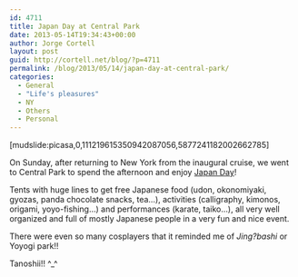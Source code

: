 ```yaml
---
id: 4711
title: Japan Day at Central Park
date: 2013-05-14T19:34:43+00:00
author: Jorge Cortell
layout: post
guid: http://cortell.net/blog/?p=4711
permalink: /blog/2013/05/14/japan-day-at-central-park/
categories:
  - General
  - "Life's pleasures"
  - NY
  - Others
  - Personal
---
```

[mudslide:picasa,0,111219615350942087056,5877241182002662785]

On Sunday, after returning to New York from the inaugural cruise, we went to Central Park to spend the afternoon and enjoy <a title="http://www.japandaynyc.org" href="http://www.japandaynyc.org" target="_blank">Japan Day</a>!

Tents with huge lines to get free Japanese food (udon, okonomiyaki, gyozas, panda chocolate snacks, tea&#8230;), activities (calligraphy, kimonos, origami, yoyo-fishing&#8230;) and performances (karate, taiko&#8230;), all very well organized and full of mostly Japanese people in a very fun and nice event.

There were even so many cosplayers that it reminded me of _Jing?bashi_ or Yoyogi park!!

Tanoshii!! ^_^